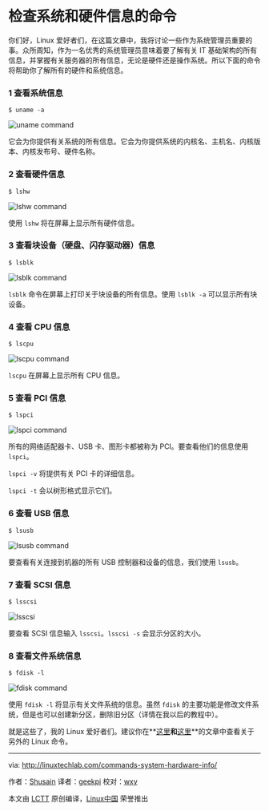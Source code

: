 检查系统和硬件信息的命令
======

你们好，Linux 爱好者们，在这篇文章中，我将讨论一些作为系统管理员重要的事。众所周知，作为一名优秀的系统管理员意味着要了解有关 IT 基础架构的所有信息，并掌握有关服务器的所有信息，无论是硬件还是操作系统。所以下面的命令将帮助你了解所有的硬件和系统信息。

### 1 查看系统信息

```
$ uname -a
```

![uname command][2]

它会为你提供有关系统的所有信息。它会为你提供系统的内核名、主机名、内核版本、内核发布号、硬件名称。

### 2 查看硬件信息

```
$ lshw
```

![lshw command][4]

使用 `lshw` 将在屏幕上显示所有硬件信息。

### 3 查看块设备（硬盘、闪存驱动器）信息

```
$ lsblk
```

![lsblk command][6]

`lsblk` 命令在屏幕上打印关于块设备的所有信息。使用 `lsblk -a` 	可以显示所有块设备。

### 4 查看 CPU 信息

```
$ lscpu
```

![lscpu command][8]

`lscpu` 在屏幕上显示所有 CPU 信息。

### 5 查看 PCI 信息

```
$ lspci
```

![lspci command][10]

所有的网络适配器卡、USB 卡、图形卡都被称为 PCI。要查看他们的信息使用 `lspci`。

`lspci -v` 将提供有关 PCI 卡的详细信息。

`lspci -t` 会以树形格式显示它们。

### 6 查看 USB 信息

```
$ lsusb
```

![lsusb command][12]

要查看有关连接到机器的所有 USB 控制器和设备的信息，我们使用 `lsusb`。

### 7 查看 SCSI 信息

```
$ lsscsi
```

![lsscsi][14]

要查看 SCSI 信息输入 `lsscsi`。`lsscsi -s` 会显示分区的大小。

### 8 查看文件系统信息

```
$ fdisk -l
```

![fdisk command][16]

使用 `fdisk -l` 将显示有关文件系统的信息。虽然 `fdisk` 的主要功能是修改文件系统，但是也可以创建新分区，删除旧分区（详情在我以后的教程中）。

就是这些了，我的  Linux 爱好者们。建议你在**[这里][17]**和**[这里][18]**的文章中查看关于另外的 Linux 命令。

--------------------------------------------------------------------------------

via: http://linuxtechlab.com/commands-system-hardware-info/

作者：[Shusain][a]
译者：[geekpi](https://github.com/geekpi)
校对：[wxy](https://github.com/wxy)

本文由 [LCTT](https://github.com/LCTT/TranslateProject) 原创编译，[Linux中国](https://linux.cn/) 荣誉推出

[a]:http://linuxtechlab.com/author/shsuain/
[2]:https://i0.wp.com/linuxtechlab.com/wp-content/uploads/2017/02/uname.jpg?resize=664%2C69
[4]:https://i2.wp.com/linuxtechlab.com/wp-content/uploads/2017/02/lshw.jpg?resize=641%2C386
[6]:https://i1.wp.com/linuxtechlab.com/wp-content/uploads/2017/02/lsblk.jpg?resize=646%2C162
[8]:https://i2.wp.com/linuxtechlab.com/wp-content/uploads/2017/02/lscpu.jpg?resize=643%2C216
[10]:https://i0.wp.com/linuxtechlab.com/wp-content/uploads/2017/02/lspci.jpg?resize=644%2C238
[12]:https://i2.wp.com/linuxtechlab.com/wp-content/uploads/2017/02/lsusb.jpg?resize=645%2C37
[14]:https://i2.wp.com/linuxtechlab.com/wp-content/uploads/2017/02/lsscsi.jpg?resize=639%2C110
[16]:https://i2.wp.com/linuxtechlab.com/wp-content/uploads/2017/02/fdisk.jpg?resize=656%2C335
[17]:http://linuxtechlab.com/linux-commands-beginners-part-1/
[18]:http://linuxtechlab.com/linux-commands-beginners-part-2/

